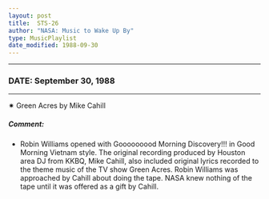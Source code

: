 ```yaml
---
layout: post
title:  STS-26
author: "NASA: Music to Wake Up By"
type: MusicPlaylist
date_modified: 1988-09-30
---
```


----
### DATE: September 30, 1988
----
✷ Green Acres by Mike Cahill

##### Comment:
* Robin Williams opened with  Gooooooood Morning Discovery!!! in Good Morning Vietnam style. The original recording produced by Houston area DJ from KKBQ, Mike Cahill, also included original lyrics recorded to the theme music of the TV show Green Acres. Robin Williams was approached by Cahill about doing the tape. NASA knew nothing of the tape until it was offered as a gift by Cahill.
